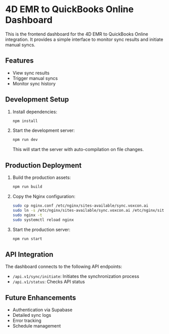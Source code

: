 # 4D EMR to QuickBooks Online Dashboard

This is the frontend dashboard for the 4D EMR to QuickBooks Online integration. It provides a simple interface to monitor sync results and initiate manual syncs.

## Features

- View sync results
- Trigger manual syncs
- Monitor sync history

## Development Setup

1. Install dependencies:
   ```bash
   npm install
   ```

2. Start the development server:
   ```bash
   npm run dev
   ```
   This will start the server with auto-compilation on file changes.

## Production Deployment

1. Build the production assets:
   ```bash
   npm run build
   ```

2. Copy the Nginx configuration:
   ```bash
   sudo cp nginx.conf /etc/nginx/sites-available/sync.voxcon.ai
   sudo ln -s /etc/nginx/sites-available/sync.voxcon.ai /etc/nginx/sites-enabled/
   sudo nginx -t
   sudo systemctl reload nginx
   ```

3. Start the production server:
   ```bash
   npm run start
   ```

## API Integration

The dashboard connects to the following API endpoints:

- `/api.v1/sync/initiate`: Initiates the synchronization process
- `/api.v1/status`: Checks API status

## Future Enhancements

- Authentication via Supabase
- Detailed sync logs
- Error tracking
- Schedule management 